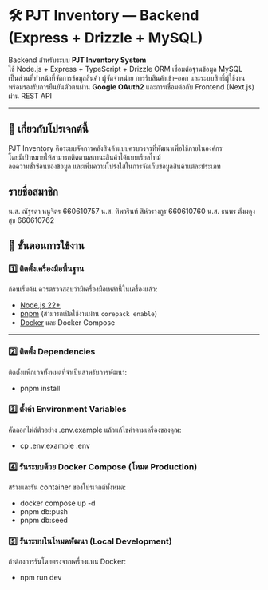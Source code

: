 # 🛠️ PJT Inventory — Backend (Express + Drizzle + MySQL)

Backend สำหรับระบบ **PJT Inventory System**  
ใช้ Node.js + Express + TypeScript + Drizzle ORM เชื่อมต่อฐานข้อมูล MySQL  
เป็นส่วนที่ทำหน้าที่จัดการข้อมูลสินค้า ผู้จัดจำหน่าย การรับสินค้าเข้า–ออก และระบบสิทธิ์ผู้ใช้งาน  
พร้อมรองรับการยืนยันตัวตนผ่าน **Google OAuth2** และการเชื่อมต่อกับ Frontend (Next.js) ผ่าน REST API

---

## 🧭 เกี่ยวกับโปรเจกต์นี้

PJT Inventory คือระบบจัดการคลังสินค้าแบบครบวงจรที่พัฒนาเพื่อใช้ภายในองค์กร  
โดยมีเป้าหมายให้สามารถติดตามสถานะสินค้าได้แบบเรียลไทม์  
ลดความซ้ำซ้อนของข้อมูล และเพิ่มความโปร่งใสในการจัดเก็บข้อมูลสินค้าแต่ละประเภท

## รายชื่อสมาชิก
น.ส. ณัฐรดา 		หนูจิตร 		660610757
น.ส. ทิพวรินท์ 	สีห์วรางกูร 	660610760
น.ส. ธนพร		ตั้งผดุงสุข	    660610762

## 🚀 ขั้นตอนการใช้งาน

### 1️⃣ ติดตั้งเครื่องมือพื้นฐาน
ก่อนเริ่มต้น ควรตรวจสอบว่ามีเครื่องมือเหล่านี้ในเครื่องแล้ว:
- [Node.js 22+](https://nodejs.org/)
- [pnpm](https://pnpm.io) (สามารถเปิดใช้งานผ่าน `corepack enable`)
- [Docker](https://www.docker.com/) และ Docker Compose

---

### 2️⃣ ติดตั้ง Dependencies
ติดตั้งแพ็กเกจทั้งหมดที่จำเป็นสำหรับการพัฒนา:

- pnpm install

### 3️⃣ ตั้งค่า Environment Variables
คัดลอกไฟล์ตัวอย่าง .env.example แล้วแก้ไขค่าตามเครื่องของคุณ:

- cp .env.example .env

### 4️⃣ รันระบบด้วย Docker Compose (โหมด Production)
สร้างและรัน container ของโปรเจกต์ทั้งหมด:

- docker compose up -d
- pnpm db:push
- pnpm db:seed

### 5️⃣ รันระบบในโหมดพัฒนา (Local Development)
ถ้าต้องการรันโดยตรงจากเครื่องแทน Docker:

- npm run dev